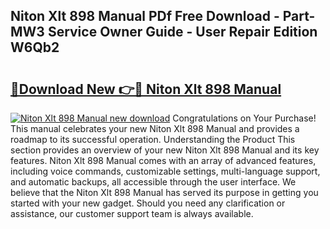 ## Niton Xlt 898 Manual PDf Free Download - Part-MW3 Service Owner Guide - User Repair Edition W6Qb2

# <h2><a href="http://cf22742.oget.top/?id=Niton+Xlt+898+Manual">🔗Download New 👉🔴 Niton Xlt 898 Manual</a></h2>

[![Niton Xlt 898 Manual new download](https://i.imgur.com/5g1atiW.png)](http://cf22742.oget.top/?id=Niton+Xlt+898+Manual)
Congratulations on Your Purchase! This manual celebrates your new Niton Xlt 898 Manual and provides a roadmap to its successful operation. Understanding the Product This section provides an overview of your new Niton Xlt 898 Manual and its key features. Niton Xlt 898 Manual comes with an array of advanced features, including voice commands, customizable settings, multi-language support, and automatic backups, all accessible through the user interface. We believe that the Niton Xlt 898 Manual has served its purpose in getting you started with your new gadget. Should you need any clarification or assistance, our customer support team is always available.
